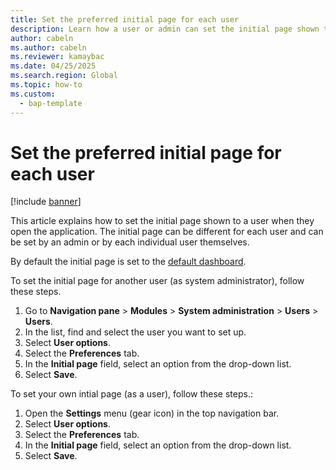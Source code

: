 ```yaml
---
title: Set the preferred initial page for each user
description: Learn how a user or admin can set the initial page shown to a user when they open the application. 
author: cabeln
ms.author: cabeln
ms.reviewer: kamaybac
ms.date: 04/25/2025
ms.search.region: Global
ms.topic: how-to
ms.custom: 
  - bap-template
---
```


# Set the preferred initial page for each user

[!include [banner](../includes/banner.md)]

This article explains how to set the initial page shown to a user when they open the application. The initial page can be different for each user and can be set by an admin or by each individual user themselves. 

By default the initial page is set to the [default dashboard](default-dashboard.md).

To set the initial page for another user (as system administrator), follow these steps.

1. Go to **Navigation pane** \> **Modules** \> **System administration** \> **Users** \> **Users**.
1. In the list, find and select the user you want to set up.
1. Select **User options**.
1. Select the **Preferences** tab.
1. In the **Initial page** field, select an option from the drop-down list.
1. Select **Save**.

To set your own intial page (as a user), follow these steps.:

1. Open the **Settings** menu (gear icon) in the top navigation bar.
1. Select **User options**.
1. Select the **Preferences** tab.
1. In the **Initial page** field, select an option from the drop-down list.
1. Select **Save**.

